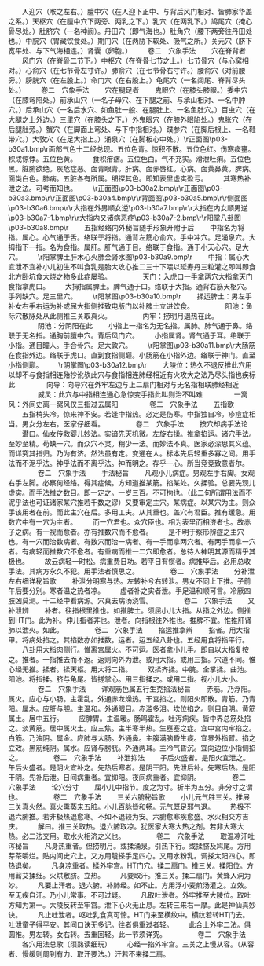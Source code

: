 <!-- { "loadSidebar": true } -->
　　人迎穴（喉之左右。）膻中穴（在人迎下正中、与背后风门相对、皆肺家华盖之系。）天枢穴（在膻中穴下两旁、两乳之下。）乳穴（在两乳下。）鸠尾穴（掩心骨尽处。）肚脐穴（一名神阙）。丹田穴（即气海也。）肚角穴（腰下两旁往丹田处也。）中脘穴（胃藏饮食处。）期门穴（在两胁下软处、吸气之所。）关元穴（脐下宽平处、与下气海相连。）肾囊（卵胞。）
　　卷二　穴象手法
　　穴在脊背者
　　风门穴（在脊骨二节下。）中枢穴（在脊骨七节之上。）七节骨穴（与心窝相对。）心俞穴（在七节骨左寸许。）肺俞穴（在七节骨右寸许。）腰俞穴（对前腰旁。）膀胱穴（在左股上。）命门穴（在右股上。）龟尾穴（一名闾尾、脊背尽头处。）
　　卷二　穴象手法
　　穴在腿足者
　　鬼眼穴（在膝头膝眼。）委中穴（在膝弯陷处。）前承山穴（一名子母穴、在下腿之前、与承山相对、一名中肿穴。）后承山穴（一名后水穴、如鱼肚一般、在腿肚上、一名鱼肚穴。）百虫穴（在大腿之上外边。）三里穴（在膝头之下。）外鬼眼穴（在膝外眼陷处。）鬼胀穴（在后腿肚旁。）蟹穴（在脚面上弯处、与下中指相对。）蹼参穴（在脚后根上、一名鞋带穴。）大敦穴（在足大指上。）涌泉穴（在脚板心中处。）\r正面图\p03-b30a1.bmp\r面部气色十二经总现。五位色青。惊积不散。五位色红。伤寒痰壅。积成惊悸。五位色黄。
　　食积疳痞。五位色白。气不充实。滑泄吐痢。五位色黑。脏腑欲绝。疾危症恶。面青眼青。肝病。面赤唇红。心病。面黄鼻黄。脾病。面类白色。肺病。五脏各有所属。细探其色。即知表里虚实盈亏。
　　其寒热补泄之法。可考而知也。
　　\r正面图\p03-b30a2.bmp\r\r正面图\p03-b30a3.bmp\r\r正面图\p03-b30a4.bmp\r\r背面图\p03-b30a5.bmp\r\r侧面图\p03-b30a6.bmp\r\r大指在外男顺女逆\p03-b30a7.bmp\r\r大指在内女顺男逆\p03-b30a7-1.bmp\r\r大指内又诸病恶症\p03-b30a7-2.bmp\r\r阳掌八卦图\p03-b30a8.bmp\r
　　五指经络内外秘旨随手形象开附于后
　　中指名为将指。属心。心气通于舌。络联于将指。通背左筋心俞穴。手中冲穴。足涌泉穴。大拇指下一指。名为食指。属肝。肝气通于目。络联于食指。通于小天心穴。足大穴。
　　\r阳掌脾土肝木心火肺金肾水图\p03-b30a9.bmp\r
　　中指：属心大宜泄不宜补小儿初生不叫食乳是胎大攻心推二三十下喂以延寿丹三粒灌之即叫即食北方卧坑食大烧之物多此症屡验。
　　
　　天门：入虎口一手拿两穴大指拿天门食指拿虎口。
　　大拇指属脾土。脾气通于口。络联于大指。通背右筋天枢穴。手列缺穴。足三里穴。
　　\r阳掌图\p03-b30a10.bmp\r
　　揉运脾土：男左手补女右手右运为补或屈大指侧推致电版门以补脾土立进饮食。
　　
　　阳池：鱼际穴散脉处从此侧推三关取真火。
　　
　　内牢：捞明月退热在此。
　　
　　阴池：分阴阳在此
　　小指上一指名为无名指。属肺。肺气通于鼻。络联于无名指。通胸前膻中穴。背后风门穴。
　　小指属肾。肾气通于耳。络联于小指。通目瞳人。手合骨穴。足大敦穴。
　　\r阳掌图\p03-b30a11.bmp\r大肠筋在食指外边。络联于虎口。直到食指侧巅。小肠筋在小指外边。络联于神门。直至小指侧巅。
　　\r阴掌图\p03-b30a12.bmp\r
　　大陵位：热久不退反推此穴用以却不与食指相连殆抄讹欤此穴与食指相连肺经相近有火攻大之法乃尽头指也疾标此
　　
　　向导：向导穴在外牢左边与上二扇门相对与无名指相联肺经相近
　　
　　威灵：此穴与中指相连通心急惊变手指此叫则治不叫难
　　
　　一窝风：外间史离一窝风仅三指过去属阳
　　
　　卷二　穴象手法
　　五指歌
　　五指梢头冷。惊来神不安。若逢中指热。必定是伤寒。中指独自冷。疹痘症相当。男女分左右。医家仔细看。
　　
　　卷二　穴象手法
　　按穴却病手法论
　　潜曰。仙女传救婴儿妙法。实谙先天机微。左旋右揉。推拿掐运。诸穴手法。至妙至精。苟缺一穴。而众穴不灵。稍少一法。而妙法不真。医家必深思其义蕴。而详究其指归。乃为有济。然法虽有定。变通在人。标本先后轻重多寡之间。用手法而不泥乎法。神乎法而不离乎法。神而明之。存乎一心。所当竞竞致意者尔。
　　
　　卷二　穴象手法
　　手法秘旨
　　凡观小儿病症。男观左手右脚。女观右手左脚。必察何经络。得其症候。方知道推某筋。掐某处。久揉验。总要先观儿虚实。而手法推之数目。即一定之。一岁三百。不可拘也。（此二句所谓用法而不泥乎法也可证诸家某穴推若千数之谬）又要审定主穴。某病症。以某穴为主。则众手该用者在前。而此主穴在后。多用工夫。从其重也。盖穴有君臣。推有缓急。用数穴中有一穴为主者。
　　而一穴君也。众穴臣也。相为表里而相济者也。故赤子之病。有一视而愈者。亦有推数穴而不愈者。
　　是不明于察形辨症之主穴也。有一穴而治数病者。有数穴而治一病者。有一手而拿两穴者。有两手而拿一穴者。有病轻而推数穴不愈者。有重病而推一二穴即愈者。总待人神明其源而精乎其极也。
　　故云病轻一时松。病重费日功。若平日有惯者。病推毕后。必用总收手法。其病方永久不犯。用手法者慎思之。
　　
　　卷二　穴象手法
　　分补泄左右细详秘旨歌
　　补泄分明寒与热。左转补兮右转泄。男女不同上下推。子前午后要分别。寒者温之热者凉。
　　虚者补之实者泄。手足温和顺可言。冷厥四肢凶莫测。十二经中看病源。穴真去病汤浇雪。
　　
　　卷二　穴象手法
　　又补泄辨
　　补者。往指根里推也。如推脾土。须屈小儿大指。从指之外边。侧推到HT门。此为补。伸儿指者非也。泄者。向指根往外推也。推脾不宜。惟推肝肾肺以泄火。如此。
　　
　　卷二　穴象手法
　　掐运推拿辨
　　掐者。用大指甲。将病处掐之。其掐数亦如推数。运者。运五经八卦也。五经用食将指平行。
　　八卦用大指肉侧行。惟离宫属火。不可运。医者拿小儿手。即自以大指复按之。推者。一指推去而不返。返则向外为泄。或用大指。或用三指。穴道不同。惟心经无推。揉者。揉天枢。用大将二指。
　　双揉齐揉。中脘。全掌揉。曲池。阳池。将指揉。脐与龟尾。皆搓掌心。用三指揉之。或用二指。视小儿大小。
　　
　　卷二　穴象手法
　　详观筋色属五行生克掐法秘旨
　　赤筋。乃浮阳。属火。应心与小肠。主霍乱。外通赤龙燥热。干宫掐之。则阳火即散。青筋。乃青阳。属木。应肝与胆。主温和。外通眼目。赤滥多泪。坎位掐之。则目自明。黄筋属土。居中五行。
　　应脾胃。主温暖。肠鸣霍乱。吐泻痢疾。皆中界总筋处掐之。淡黄筋。居中属火土。应三焦。主半寒半热。生壅塞之症。宜中宫内牢掐之。白筋。乃浊阴。属金。应肺与大肠。外通鼻。主腹满脑昏生痰。宜界外指臂。掐之立效。黑筋纯阴。属水。应肾与膀胱。外通两耳。主冷气昏沉。宜向边位小指侧掐之。
　　
　　卷二　穴象手法
　　补泄抑法
　　子后火盛者。是阳火宜泄之。午后火盛者。是阴火宜补之。先热后寒者。是阴干阳。先泄后补。先寒后热。是阳干阴。先补后泄。日间病重者。宜抑阳。夜间病重者。宜抑阴。
　　
　　卷二　穴象手法
　　论穴分寸
　　屈小儿中指节。度之为寸。折半为五分。非分寸之谓也。
　　
　　卷二　穴象手法
　　三关六腑秘旨歌
　　小儿元气胜三关。推展三关真火然。真火熏蒸来五脏。小儿百脉皆和畅。元气既足邪气退。
　　热极不退六腑推。若非极热退愈寒。不如不退较为安。六腑愈寒疾愈盛。水火相交方吉庆。
　　解曰。推三关取热。退六腑取凉。犹医家大寒大热之剂。若非大寒大热。必二法交用。取水火相济之义也。
　　
　　卷二　穴象手法
　　取温凉汗吐泻秘旨
　　凡身热重者。但捞明月。或揉涌泉。引热下行。或揉脐及鸠尾。方用芽茶嚼烂。贴内间史穴上。又方用靛搽手足四心。又用水粉乳。调搽太阳四心。即热退矣。
　　凡身凉重者。揉外牢宫。HT门穴。揉二扇门。推三关。揉阳位。方用蕲艾揉细。火烘敷脐。立热。
　　凡要取汗。推三关。揉二扇门。黄蜂入洞为妙。
　　凡要止汗者。退六腑。补肺经。如不止。方用浮小麦煎汤灌之。立效。至无疾自汗。乃小儿常事。不可过疑。
　　凡取吐泄者。外牢推至大陵位。取吐方知为第一。大陵反转至牢宫。泄下心火无止息。左转三来右一摩。此是神仙真妙诀。
　　凡止吐泄者。呕吐乳食真可怜。HT门来至横纹中。横纹若转HT门去。吐泄童子得平安。其间口诀无多记。往者俱重过者轻。
　　此合上外牢二法。俱圆推。男左转。女右转。去重回轻。此一节须详究。
　　
　　卷二　穴象手法
　　各穴用法总歌（须熟读细玩）
　　心经一掐外牢宫。三关之上慢从容。（从容者、慢缓则周到有力、取汗要法。）汗若不来揉二扇。
